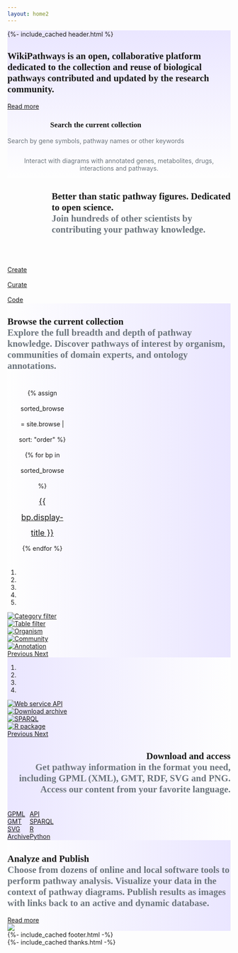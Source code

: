 ```yaml
---
layout: home2
---
```

<div style="background: linear-gradient(0deg, #fefefe, #eae6ff 100%);">
  {%- include_cached header.html %}
<section id="intro"> 
  <main class="home-page-content" aria-label="Content">
    <div class="wrapper">   
      <div class="outer-container">
        <div class="row-main gy-5 py-5" style="display:flex; flex-wrap: wrap;">
          <div class="col-5 mx-auto" style="display:flex;">
            <div class="bg-gradient p-3">
              <div class="container">
                <h2 style="font-family:Poppins"><b>WikiPathways</b> is an open, collaborative platform dedicated to the collection and reuse of biological pathways contributed and updated by the research community.
                </h2>
                <a class="btn btn-sm btn-front" href="/about.html">Read more</a>
                <div class="row-main-single gy-5 py-5" style="display:flex; flex-wrap: wrap;">
                  <div class="col-9 mx-auto>">
                    <div class="container">
                      <h3 style="font-family:Poppins; text-align: center; font-size:larger"><b>Search the current collection</b>
                      </h3>
                      <div id="blue-searchbox"> 
   <script> 
	 (function() {
	   var gcse = document.createElement("script");
	   gcse.type = "text/javascript";
	   gcse.async = true;
	   gcse.src = "https://cse.google.com/cse.js?cx=c1b9a23fc5f2875e3";
	   var s = document.getElementsByTagName("script")[0];
	   s.parentNode.insertBefore(gcse, s);
	 })();
	 window.onload = function()
	 { 
	   var searchBox1 =  document.getElementById("gsc-i-id1");
	   searchBox1.placeholder=" ";
	   searchBox1.title="Search WikiPathways"; 
	   var searchBox2 =  document.getElementById("gsc-i-id2");
	   searchBox2.placeholder=" e.g., ACE or cancer";
	   searchBox2.title="Search WikiPathways"; 
	 }
   </script>
    <gcse:search></gcse:search>
                      </div>
                      <p style="color: #6c757d;text-align: center">Search by gene symbols, pathway names or other keywords</p>
                    </div>
                  </div>
                </div>
              </div>
            </div>
          </div>
          <div class="col-6 mx-auto gy-4 py-4" style="display:flex;">
            <div class="container">
              <a href="/pathways/WP554.html">
                <div class="wp554-gif"></div> 
              </a>
              <p style="color: #6c757d;text-align: center">Interact with diagrams with annotated genes, metabolites, drugs, interactions and pathways.</p>
            </div>
          </div> 
        </div>
      </div>
    </div>
  </main>
</section>
</div>
<section id="join"> 
    <div class="wrapper">   
      <div class="outer-container" >
        <div class="row-main-single gy-6 py-5" style="display:flex; flex-wrap: wrap;">
          <div class="col-11 mx-auto" style="display:flex;">
            <div class="bg-gradient p-3">
              <div class="container">
                <h2 style="font-family:Poppins; margin-left:100px;"><b>Better than static pathway figures. Dedicated to open science.</b><br/><span style="color: #6c757d;"> Join hundreds of other scientists by contributing your pathway knowledge.</span></h2>
              </div>
            </div>
          </div>
          <div class="col-1" style="display:flex;">
          </div>
          <div class="col-6 mx-auto" style="display:flex;">
            <div class="bg-gradient p-3">
              <div class="container">
              <a href="/rmd/stats">
                <div class="stats-gif"></div> 
              </a>
              </div>
            </div>
          </div>
          <div class="col-1 mx-auto" style="display:flex;">
            <div class="container">
                <br/><br/><br/><a class="btn btn-sm btn-front w-100" href="/help.html">Create</a>
                <br/><br/><a class="btn btn-sm btn-front w-100" href="/help.html">Curate</a>
                <br/><br/><a class="btn btn-sm btn-front w-100" href="https://github.com/wikipathways/wikipathways-development" target="_blank">Code</a>
            </div>
          </div> 
          <div class="col-1" style="display:flex;">
          </div>
        </div>
      </div> 
    </div>
</section>
<section id="browse">
    <div class="wrapper">   
      <div class="outer-container" style="background: linear-gradient(90deg, #fefefe, #eae6ff 100%);">
        <div class="row-main gy-5 py-5" style="display:flex; flex-wrap: wrap;">
          <div class="col-5 mx-auto" style="display:flex;">
            <div class="bg-gradient p-3">
              <div class="container">
                <h2 style="font-family:Poppins"><b>Browse the current collection</b><br/><span style="color: #6c757d;">Explore the full breadth and depth of pathway knowledge. Discover pathways of interest by organism, communities of domain experts, and ontology annotations.</span></h2>
                <div class="row-main-single gy-3 py-3" style="display:flex; flex-wrap: wrap;">
                  <div class="col-1" style="display:flex;">
                  </div>
                  <div class="col-7 mx-auto>">
                    <div class="container">
                       <ul style="list-style: none; line-height:250%; text-align:center; width:110px;">
      {% assign sorted_browse = site.browse | sort: "order" %} 
      {% for bp in sorted_browse %}
        <li><a class="btn btn-sm {{bp.btn-class}} w-100" style="font-size:large" href="{{bp.url}}"> {{ bp.display-title }}</a></li>
      {% endfor %}
                      </ul>              
                    </div>
                  </div>
                </div>
              </div>
            </div>
          </div>
          <div class="col-5 mx-auto" style="display:flex;">
            <div class="container">
              <div id="carouselBrowse" class="carousel slide" data-ride="true" data-wrap="true">
  <ol class="carousel-indicators">
    <li data-target="#carouselBrowse" data-slide-to="0" class="active"></li>
    <li data-target="#carouselBrowse" data-slide-to="1"></li>
    <li data-target="#carouselBrowse" data-slide-to="2"></li>
    <li data-target="#carouselBrowse" data-slide-to="3"></li>
    <li data-target="#carouselBrowse" data-slide-to="4"></li>
  </ol>
  <div class="carousel-inner">
    <div class="carousel-item active">
      <a href="/browse/filters.html">
      <img class="d-block w-100" src="/assets/img/slideshow/browse-1.png" alt="Category filter">
      </a>
    </div>
    <div class="carousel-item">
          <a href="/browse/table.html">
      <img class="d-block w-100" src="/assets/img/slideshow/browse-2.png" alt="Table filter">
      </a>
    </div>
    <div class="carousel-item">
          <a href="/browse/organisms.html">
      <img class="d-block w-100" src="/assets/img/slideshow/browse-3.png" alt="Organism">
      </a>
    </div>
    <div class="carousel-item">
          <a href="/browse/communities.html">
      <img class="d-block w-100" src="/assets/img/slideshow/browse-4.png" alt="Community">
      </a>
    </div>
    <div class="carousel-item">
          <a href="/browse/annotations.html">
      <img class="d-block w-100" src="/assets/img/slideshow/browse-5.png" alt="Annotation">
      </a>
    </div>
  </div>
  <a class="carousel-control-prev" href="#carouselBrowse" role="button" data-slide="prev">
    <span class="carousel-control-prev-icon" aria-hidden="true"></span>
    <span class="sr-only">Previous</span>
  </a>
  <a class="carousel-control-next" href="#carouselBrowse" role="button" data-slide="next">
    <span class="carousel-control-next-icon" aria-hidden="true"></span>
    <span class="sr-only">Next</span>
  </a>
              </div>
            </div>
          </div> 
        </div>
      </div>
    </div>
</section>
<section id="access"> 
    <div class="wrapper">   
      <div class="outer-container" style="background: linear-gradient(270deg, #fefefe, #eae6ff 100%);">
        <div class="row-main gy-5 py-5" style="display:flex; flex-wrap: wrap;">
          <div class="col-5 mx-auto" style="display:flex;">
            <div class="bg-gradient p-3">
              <div class="container">
              <div id="carouselDownload" class="carousel slide" data-ride="true" data-wrap="true">
  <ol class="carousel-indicators">
    <li data-target="#carouselDownload" data-slide-to="0" class="active"></li>
    <li data-target="#carouselDownload" data-slide-to="1"></li>
    <li data-target="#carouselDownload" data-slide-to="2"></li>
    <li data-target="#carouselDownload" data-slide-to="3"></li>
  </ol>
  <div class="carousel-inner">
    <div class="carousel-item active">
      <a href="https://webservice.wikipathways.org/" target="_blank">
      <img class="d-block w-100" src="/assets/img/slideshow/download-1.png" alt="Web service API">
      </a>
    </div>
    <div class="carousel-item">
          <a href="https://data.wikipathways.org/current/" target="_blank">
      <img class="d-block w-100" src="/assets/img/slideshow/download-2.png" alt="Download archive">
      </a>
    </div>
    <div class="carousel-item">
          <a href="https://sparql.wikipathways.org/" target="_blank">
      <img class="d-block w-100" src="/assets/img/slideshow/download-3.png" alt="SPARQL">
      </a>
    </div>
    <div class="carousel-item">
          <a href="https://bioconductor.org/packages/rWikiPathways/" target="_blank">
      <img class="d-block w-100" src="/assets/img/slideshow/download-4.png" alt="R package">
      </a>
    </div>
  </div>
  <a class="carousel-control-prev" href="#carouselDownload" role="button" data-slide="prev">
    <span class="carousel-control-prev-icon" aria-hidden="true"></span>
    <span class="sr-only">Previous</span>
  </a>
  <a class="carousel-control-next" href="#carouselDownload" role="button" data-slide="next">
    <span class="carousel-control-next-icon" aria-hidden="true"></span>
    <span class="sr-only">Next</span>
  </a>
              </div>
              </div>
            </div>
          </div>
          <div class="col-5 mx-auto" style="display:flex;">
            <div class="container">
              <h2 style="font-family:Poppins; text-align:right"><b>Download and access</b><br/><span style="color: #6c757d;">Get pathway information in the format you need, including GPML (XML), GMT, RDF, SVG and PNG.  Access our content  from your favorite language. </span></h2>
              <div class="row-main" style="display:flex; flex-wrap: wrap;">
              <div class="col-2 mx-auto" style="display:flex;">
              </div>
              <div class="col-3 mx-auto" style="display:flex;">
                <div class="container">
                <br/><a class="btn btn-sm btn-front w-100 my-1" href="https://data.wikipathways.org/current/gpml" target="_blank">GPML</a>
                <br/><a class="btn btn-sm btn-front w-100 my-1" href="https://data.wikipathways.org/current/gmt" target="_blank">GMT</a>
                <br/><a class="btn btn-sm btn-front w-100 my-1" href="https://data.wikipathways.org/current/svg" target="_blank">SVG</a>
                <br/><a class="btn btn-sm btn-front w-100 my-1" href="https://data.wikipathways.org" target="_blank">Archive</a>
                </div>
              </div>              
              <div class="col-3 mx-auto" style="display:flex;">
                <div class="container">
                <br/><a class="btn btn-sm btn-front w-100 my-1" href="https://webservice.wikipathways.org/" target="_blank">API</a>
                <br/><a class="btn btn-sm btn-front w-100 my-1" href="https://sparql.wikipathways.org/" target="_blank">SPARQL</a>
                <br/><a class="btn btn-sm btn-front w-100 my-1" href="https://bioconductor.org/packages/rWikiPathways/" target="_blank">R</a>
                <br/><a class="btn btn-sm btn-front w-100 my-1" href="https://github.com/kozo2/pywikipathways" target="_blank">Python</a>
                </div>
              </div>
              <div class="col-2 mx-auto" style="display:flex;">
              </div>
              </div>
            </div>
          </div> 
        </div>
      </div>
    </div>
</section>
<section id="analyze"> 
    <div class="wrapper">   
      <div class="outer-container" style="background: linear-gradient(90deg, #fefefe, #eae6ff 100%);">
        <div class="row-main gy-5 py-5" style="display:flex; flex-wrap: wrap;">
          <div class="col-5 mx-auto" style="display:flex;">
            <div class="bg-gradient p-3">
              <div class="container">
                <h2 style="font-family:Poppins"><b>Analyze and Publish</b><br/><span style="color: #6c757d;">Choose from dozens of online and local software tools to perform pathway analysis. Visualize your data in the context of pathway diagrams. Publish results as images with links back to an active and dynamic database.</span></h2>
                 <a class="btn btn-sm btn-front" href="/about.html">Read more</a>
              </div>
            </div>
          </div>
          <div class="col-5 mx-auto" style="display:flex;">
            <div class="container">
                <img src="/assets/img/overview-figure-1.jpg"/> 
            </div>
          </div> 
        </div>
      </div>
    </div>
</section>
{%- include_cached footer.html -%}
<div class="wrapper">
  <div class="thanks-wrapper">
    {%- include_cached thanks.html -%}
  </div>
</div>

